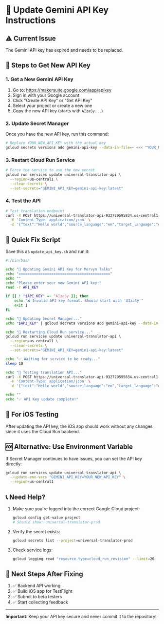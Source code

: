# 🔑 Update Gemini API Key Instructions

## ⚠️ Current Issue
The Gemini API key has expired and needs to be replaced.

## 📝 Steps to Get New API Key

### 1. Get a New Gemini API Key

1. Go to: https://makersuite.google.com/app/apikey
2. Sign in with your Google account
3. Click "Create API Key" or "Get API Key"
4. Select your project or create a new one
5. Copy the new API key (starts with `AIzaSy...`)

### 2. Update Secret Manager

Once you have the new API key, run this command:

```bash
# Replace YOUR_NEW_API_KEY with the actual key
gcloud secrets versions add gemini-api-key --data-in-file=- <<< "YOUR_NEW_API_KEY" --project=universal-translator-prod
```

### 3. Restart Cloud Run Service

```bash
# Force the service to use the new secret
gcloud run services update universal-translator-api \
  --region=us-central1 \
  --clear-secrets \
  --set-secrets="GEMINI_API_KEY=gemini-api-key:latest"
```

### 4. Test the API

```bash
# Test translation endpoint
curl -X POST https://universal-translator-api-932729595834.us-central1.run.app/v1/translate \
  -H 'Content-Type: application/json' \
  -d '{"text":"Hello world","source_language":"en","target_language":"es"}'
```

## 🚀 Quick Fix Script

Save this as `update_api_key.sh` and run it:

```bash
#!/bin/bash

echo "🔑 Updating Gemini API Key for Mervyn Talks"
echo "=========================================="
echo ""
echo "Please enter your new Gemini API key:"
read -r API_KEY

if [[ ! "$API_KEY" =~ ^AIzaSy ]]; then
    echo "❌ Invalid API key format. Should start with 'AIzaSy'"
    exit 1
fi

echo "📝 Updating Secret Manager..."
echo "$API_KEY" | gcloud secrets versions add gemini-api-key --data-in-file=- --project=universal-translator-prod

echo "🔄 Restarting Cloud Run service..."
gcloud run services update universal-translator-api \
  --region=us-central1 \
  --clear-secrets \
  --set-secrets="GEMINI_API_KEY=gemini-api-key:latest"

echo "✅ Waiting for service to be ready..."
sleep 10

echo "🧪 Testing translation API..."
curl -X POST https://universal-translator-api-932729595834.us-central1.run.app/v1/translate \
  -H 'Content-Type: application/json' \
  -d '{"text":"Hello world","source_language":"en","target_language":"es"}' | jq

echo ""
echo "✅ API Key update complete!"
```

## 📱 For iOS Testing

After updating the API key, the iOS app should work without any changes since it uses the Cloud Run backend.

## 🆘 Alternative: Use Environment Variable

If Secret Manager continues to have issues, you can set the API key directly:

```bash
gcloud run services update universal-translator-api \
  --update-env-vars "GEMINI_API_KEY=YOUR_NEW_API_KEY" \
  --region=us-central1
```

## 📞 Need Help?

1. Make sure you're logged into the correct Google Cloud project:
   ```bash
   gcloud config get-value project
   # Should show: universal-translator-prod
   ```

2. Verify the secret exists:
   ```bash
   gcloud secrets list --project=universal-translator-prod
   ```

3. Check service logs:
   ```bash
   gcloud logging read "resource.type=cloud_run_revision" --limit=20
   ```

## 🎯 Next Steps After Fixing

1. ✅ Backend API working
2. ✅ Build iOS app for TestFlight
3. ✅ Submit to beta testers
4. ✅ Start collecting feedback

---

**Important**: Keep your API key secure and never commit it to the repository!